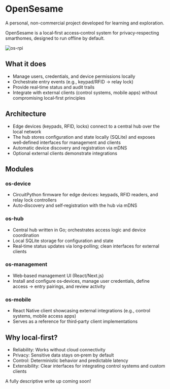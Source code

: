 # OpenSesame

A personal, non-commercial project developed for learning and exploration.

OpenSesame is a local‑first access‑control system for privacy‑respecting smarthomes, designed to run offline by default.

![os-rpi](https://github.com/user-attachments/assets/fb00dade-5de0-4e60-9489-595643aaf6df)

## What it does
- Manage users, credentials, and device permissions locally
- Orchestrate entry events (e.g., keypad/RFID → relay lock)
- Provide real‑time status and audit trails
- Integrate with external clients (control systems, mobile apps) without compromising local‑first principles

## Architecture
- Edge devices (keypads, RFID, locks) connect to a central hub over the local network
- The hub stores configuration and state locally (SQLite) and exposes well‑defined interfaces for management and clients
- Automatic device discovery and registration via mDNS
- Optional external clients demonstrate integrations

## Modules

### os-device
- CircuitPython firmware for edge devices: keypads, RFID readers, and relay lock controllers
- Auto‑discovery and self‑registration with the hub via mDNS

### os-hub
- Central hub written in Go; orchestrates access logic and device coordination
- Local SQLite storage for configuration and state
- Real‑time status updates via long‑polling; clean interfaces for external clients

### os-management
- Web‑based management UI (React/Next.js)
- Install and configure os‑devices, manage user credentials, define access → entry pairings, and review activity

### os-mobile
- React Native client showcasing external integrations (e.g., control systems, mobile access apps)
- Serves as a reference for third‑party client implementations

## Why local‑first?
- Reliability: Works without cloud connectivity
- Privacy: Sensitive data stays on‑prem by default
- Control: Deterministic behavior and predictable latency
- Extensibility: Clear interfaces for integrating control systems and custom clients

A fully descriptive write up coming soon!
